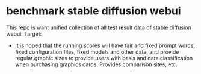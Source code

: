 # benchmark stable diffusion webui
This repo is want unified collection of all test result data of stable diffusion webui.
Target:
- It is hoped that the running scores will have fair and fixed prompt words, fixed configuration files, fixed models and other data, and provide regular graphic sizes to provide users with basis and data classification when purchasing graphics cards. Provides comparison sites, etc.
